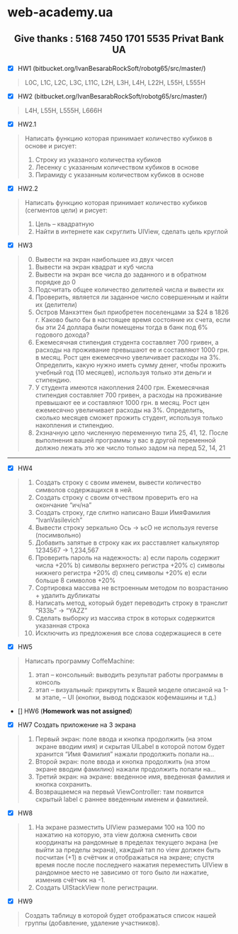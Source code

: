 # web-academy.ua

## <p align="center">Give thanks : 5168 7450 1701 5535 Privat Bank UA</p>


- [X] HW1 (bitbucket.org/IvanBesarabRockSoft/robotg65/src/master/)
> L0C, L1C, L2C, L3C, L11C, L2H, L3H, L4H, L22H, L55H, L555H
- [X] HW2 (bitbucket.org/IvanBesarabRockSoft/robotg65/src/master/)
> L4H, L55H, L555H, L666H

- [X] HW2.1
> Написать функцию которая принимает количество кубиков в основе и рисует:
> 1. Строку из указаного количества кубиков
> 2. Лесенку с указанным количеством кубиков в основе
> 3. Пирамиду с указанным количеством кубиков в основе

- [X] HW2.2
> Написать функцию которая принимает количество кубиков (сегментов цели) и рисует:
> 1. Цель – квадратную
> 2. Найти в интернете как скруглить UIView, сделать цель круглой

- [X] HW3
> 0. Вывести на экран наибольшее из двух чисел
> 1. Вывести на экран квадрат и куб числа
> 2. Вывести на экран все числа до заданного и в обратном порядке до 0
> 3. Подсчитать общее количество делителей числа и вывести их
> 4. Проверить, является ли заданное число совершенным и найти их (делители)
> 5. Остров Манхэттен был приобретен поселенцами за $24 в 1826 г. Каково было бы в настоящее время состояние их счета, если бы эти 24 доллара были помещены тогда в банк под 6% годового дохода?
> 6. Ежемесячная стипендия студента составляет 700 гривен, а расходы на проживание превышают ее и составляют 1000 грн. в месяц. Рост цен ежемесячно увеличивает расходы на 3%. Определить, какую нужно иметь сумму денег, чтобы прожить учебный год (10 месяцев), используя только эти деньги и стипендию.
> 7. У студента имеются накопления 2400 грн. Ежемесячная стипендия составляет 700 гривен, а расходы на проживание превышают ее и составляют 1000 грн. в месяц. Рост цен ежемесячно увеличивает расходы на 3%. Определить, сколько месяцев сможет прожить студент, используя только накопления и стипендию.
> 8. 2хзначную цело численную переменную типа 25, 41, 12. После выполнения вашей программы у вас в другой переменной должно лежать это же число только задом на перед 52, 14, 21

*** *** *** ***

- [X] HW4
> 1. Создать строку с своим именем, вывести количество символов содержащихся в ней.
> 2. Создать строку с своим отчеством проверить его на окончание “ич/на”
> 3. Cоздать строку, где слитно написано Ваши ИмяФамилия “IvanVasilevich” 
> 4. Вывести строку зеркально Ось → ьсО не используя reverse (посимвольно)
> 5. Добавить запятые в строку как их расставляет калькулятор 1234567 → 1,234,567
> 6. Проверить пароль на надежность:
> a) если пароль содержит числа +20%
> b) символы верхнего регистра +20%
> c) символы нижнего регистра +20%
> d) спец символы +20% 
> e) если больше 8 символов +20%
> 7. Сортировка массива не встроенным методом по возрастанию + удалить дубликаты
> 8. Написать метод, который будет переводить строку в транслит ”ЯЗЗЬ” → “YAZZ”
> 9. Сделать выборку из массива строк в которых содержится указанная строка
> 10. Исключить из предложения все слова содержащиеся в сете

- [X] HW5 
> Написать программу CoffeMachine:
> 1. этап – консольный: выводить результат работы программы в консоль
> 2. этап – визуальный: прикрутить к Вашей моделе описаной на 1-м этапе, – UI (кнопки, вывод подсказок кофемашины и т.д.)

- [] HW6 (**Homework was not assigned**)

- [X] HW7 Создать приложение на 3 экрана
> 1. Первый экран: поле ввода и кнопка продолжить (на этом экране вводим имя) и скрытая UILabel в которой потом будет хранится “Имя Фамилия” нажали продолжить попали на...
> 2. Второй экран: поле ввода и кнопка продолжить (на этом экране вводим фамилию) нажали продолжить попали на...
> 3. Третий экран: на экране: введенное имя, введенная фамилия и кнопка сохранить.
> 4. Возвращаемся на первый ViewController: там появится скрытый label с раннее введенным именем и фамилией.

- [X] HW8
> 1. На экране разместить UIView размерами 100 на 100 по нажатию на которую, эта view должна сменить свои координаты на рандомные в пределах текущего экрана (не выйти за пределы экрана), каждый тап по view должен быть посчитан (+1) в счётчик и отображаться на экране; спустя время после после последнего нажатия переместить UIView в рандомное место не зависимо от того было ли нажатие, изменив счётчик на -1.
> 2. Создать UIStackView поле регистрации.

- [X] HW9
> Создать таблицу в которой будет отображаться список нашей группы (добавление, удаление участников).
